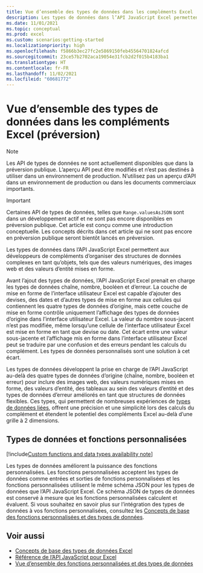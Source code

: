 ```yaml
---
title: Vue d’ensemble des types de données dans les compléments Excel
description: Les types de données dans l’API JavaScript Excel permettent aux développeurs de compléments Office de travailler avec des valeurs numériques, des images web, des valeurs d’entité, des tableaux mis en forme au sein des valeurs d’entité et des erreurs améliorées en tant que types de données.
ms.date: 11/01/2021
ms.topic: conceptual
ms.prod: excel
ms.custom: scenarios:getting-started
ms.localizationpriority: high
ms.openlocfilehash: f5866b3ec27fc2e5869150feb45564701824afcd
ms.sourcegitcommit: 23ce57b2702aca19054e31fcb2d2f015b4183ba1
ms.translationtype: HT
ms.contentlocale: fr-FR
ms.lasthandoff: 11/02/2021
ms.locfileid: "60681772"
---
```

# <a name="overview-of-data-types-in-excel-add-ins-preview"></a>Vue d’ensemble des types de données dans les compléments Excel (préversion)

> [!NOTE]
> Les API de types de données ne sont actuellement disponibles que dans la préversion publique. L’aperçu API peut être modifiés et n’est pas destinés à utiliser dans un environnement de production. N’utilisez pas un aperçu d’API dans un environnement de production ou dans les documents commerciaux importants.

> [!IMPORTANT]
> Certaines API de types de données, telles que `Range.valuesAsJSON` sont dans un développement actif et ne sont pas encore disponibles en préversion publique. Cet article est conçu comme une introduction conceptuelle. Les concepts décrits dans cet article qui ne sont pas encore en préversion publique seront bientôt lancés en préversion.

Les types de données dans l’API JavaScript Excel permettent aux développeurs de compléments d’organiser des structures de données complexes en tant qu’objets, tels que des valeurs numériques, des images web et des valeurs d’entité mises en forme.

Avant l’ajout des types de données, l’API JavaScript Excel prenait en charge les types de données chaîne, nombre, booléen et d’erreur. La couche de mise en forme de l’interface utilisateur Excel est capable d’ajouter des devises, des dates et d’autres types de mise en forme aux cellules qui contiennent les quatre types de données d’origine, mais cette couche de mise en forme contrôle uniquement l’affichage des types de données d’origine dans l’interface utilisateur Excel. La valeur du nombre sous-jacent n’est pas modifiée, même lorsqu’une cellule de l’interface utilisateur Excel est mise en forme en tant que devise ou date. Cet écart entre une valeur sous-jacente et l’affichage mis en forme dans l’interface utilisateur Excel peut se traduire par une confusion et des erreurs pendant les calculs du complément. Les types de données personnalisés sont une solution à cet écart.

Les types de données développent la prise en charge de l’API JavaScript au-delà des quatre types de données d’origine (chaîne, nombre, booléen et erreur) pour inclure des images web, des valeurs numériques mises en forme, des valeurs d’entité, des tableaux au sein des valeurs d’entité et des types de données d’erreur améliorés en tant que structures de données flexibles. Ces types, qui permettent de nombreuses expériences de [types de données liées](https://support.microsoft.com/office/what-linked-data-types-are-available-in-excel-6510ab58-52f6-4368-ba0f-6a76c0190772), offrent une précision et une simplicité lors des calculs du complément et étendent le potentiel des compléments Excel au-delà d’une grille à 2 dimensions.

## <a name="data-types-and-custom-functions"></a>Types de données et fonctions personnalisées

[!include[Custom functions and data types availability note](../includes/excel-custom-functions-data-types-note.md)]

Les types de données améliorent la puissance des fonctions personnalisées. Les fonctions personnalisées acceptent les types de données comme entrées et sorties de fonctions personnalisées et les fonctions personnalisées utilisent le même schéma JSON pour les types de données que l’API JavaScript Excel. Ce schéma JSON de types de données est conservé à mesure que les fonctions personnalisées calculent et évaluent. Si vous souhaitez en savoir plus sur l’intégration des types de données à vos fonctions personnalisées, consultez les [Concepts de base des fonctions personnalisées et des types de données](/custom-functions-data-types-concepts.md).

## <a name="see-also"></a>Voir aussi

* [Concepts de base des types de données Excel](/excel-data-types-concepts.md)
* [Référence de l’API JavaScript pour Excel](../reference/overview/excel-add-ins-reference-overview.md)
* [Vue d’ensemble des fonctions personnalisées et des types de données](/custom-functions-data-types-overview.md)